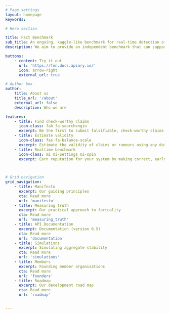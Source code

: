 ```yaml
---
# Page settings
layout: homepage
keywords:

# Hero section

title: Fact Benchmark 
sub_title: An ongoing, kaggle-like benchmark for real-time detection of fake news.
description: We aim to provide an independent benchmark that can support and encourage the development of technologies and procedures for rapid detection and discernment of rumour from fact.

buttons:
    - content: Try it out 
      url: 'https://fnn.docs.apiary.io/'
      icon: arrow-right
      external_url: true

# Author box
author:
    title: About us 
    title_url: '/about'
    external_url: false
    description: Who we are

features:
    - title: Find check-worthy claims 
      icon-class: fab fa-searchengin
      excerpt: Be the first to submit falsifiable, check-worthy claims or rumors of interest to the general public.
    - title: Estimate validity
      icon-class: fas fa-balance-scale
      excerpt: Estimate the validity of claims or rumours using any data, technology or process you choose. 
    - title: Realtime benchmark
      icon-class: mi mi-Settings mi-spin
      excerpt: Earn reputation for your system by making correct, early, estimates of the future <a href="../measuring_truth">consensus.</a>  

   

# Grid navigation
grid_navigation:
    - title: Manifesto
      excerpt: Our guiding principles
      cta: Read more
      url: 'manifesto'
    - title: Measuring truth 
      excerpt: Our practical approach to factuality
      cta: Read more
      url: 'measuring_truth'
    - title: API Documentation 
      excerpt: Documentation (version 0.5)
      cta: Read more
      url: 'documentation'
    - title: Simulations 
      excerpt: Simulating aggregate stability
      cta: Read more
      url: 'simulations'
    - title: Members 
      excerpt: Founding member organisations
      cta: Read more
      url: 'founders'
    - title: Roadmap 
      excerpt: Our development road map
      cta: Read more
      url: 'roadmap'


---
```

